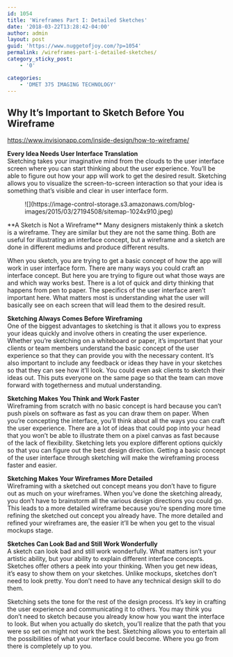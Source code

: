 ```yaml
---
id: 1054
title: 'Wireframes Part I: Detailed Sketches'
date: '2018-03-22T13:28:42-04:00'
author: admin
layout: post
guid: 'https://www.nuggetofjoy.com/?p=1054'
permalink: /wireframes-part-i-detailed-sketches/
category_sticky_post:
    - '0'

categories:
    - 'DMET 375 IMAGING TECHNOLOGY'
---
```


## **Why It’s Important to Sketch Before You Wireframe**

<https://www.invisionapp.com/inside-design/how-to-wireframe/>

**Every Idea Needs User Interface Translation**  
Sketching takes your imaginative mind from the clouds to the user interface screen where you can start thinking about the user experience. You’ll be able to figure out how your app will work to get the desired result. Sketching allows you to visualize the screen-to-screen interaction so that your idea is something that’s visible and clear in user interface form.

<div class="wp-block-image"><figure class="aligncenter">![](https://image-control-storage.s3.amazonaws.com/blog-images/2015/03/27194508/sitemap-1024x910.jpeg)</figure></div>**A Sketch is Not a Wireframe**  
Many designers mistakenly think a sketch is a wireframe. They are similar but they are not the same thing. Both are useful for illustrating an interface concept, but a wireframe and a sketch are done in different mediums and produce different results.

When you sketch, you are trying to get a basic concept of how the app will work in user interface form. There are many ways you could craft an interface concept. But here you are trying to figure out what those ways are and which way works best. There is a lot of quick and dirty thinking that happens from pen to paper. The specifics of the user interface aren’t important here. What matters most is understanding what the user will basically see on each screen that will lead them to the desired result.

**Sketching Always Comes Before Wireframing**  
One of the biggest advantages to sketching is that it allows you to express your ideas quickly and involve others in creating the user experience. Whether you’re sketching on a whiteboard or paper, it’s important that your clients or team members understand the basic concept of the user experience so that they can provide you with the necessary content. It’s also important to include any feedback or ideas they have in your sketches so that they can see how it’ll look. You could even ask clients to sketch their ideas out. This puts everyone on the same page so that the team can move forward with togetherness and mutual understanding.

**Sketching Makes You Think and Work Faster**  
Wireframing from scratch with no basic concept is hard because you can’t push pixels on software as fast as you can draw them on paper. When you’re concepting the interface, you’ll think about all the ways you can craft the user experience. There are a lot of ideas that could pop into your head that you won’t be able to illustrate them on a pixel canvas as fast because of the lack of flexibility. Sketching lets you explore different options quickly so that you can figure out the best design direction. Getting a basic concept of the user interface through sketching will make the wireframing process faster and easier.

**Sketching Makes Your Wireframes More Detailed**  
Wireframing with a sketched out concept means you don’t have to figure out as much on your wireframes. When you’ve done the sketching already, you don’t have to brainstorm all the various design directions you could go. This leads to a more detailed wireframe because you’re spending more time refining the sketched out concept you already have. The more detailed and refined your wireframes are, the easier it’ll be when you get to the visual mockups stage.

**Sketches Can Look Bad and Still Work Wonderfully**  
A sketch can look bad and still work wonderfully. What matters isn’t your artistic ability, but your ability to explain different interface concepts. Sketches offer others a peek into your thinking. When you get new ideas, it’s easy to show them on your sketches. Unlike mockups, sketches don’t need to look pretty. You don’t need to have any technical design skill to do them.

Sketching sets the tone for the rest of the design process. It’s key in crafting the user experience and communicating it to others. You may think you don’t need to sketch because you already know how you want the interface to look. But when you actually do sketch, you’ll realize that the path that you were so set on might not work the best. Sketching allows you to entertain all the possibilities of what your interface could become. Where you go from there is completely up to you.